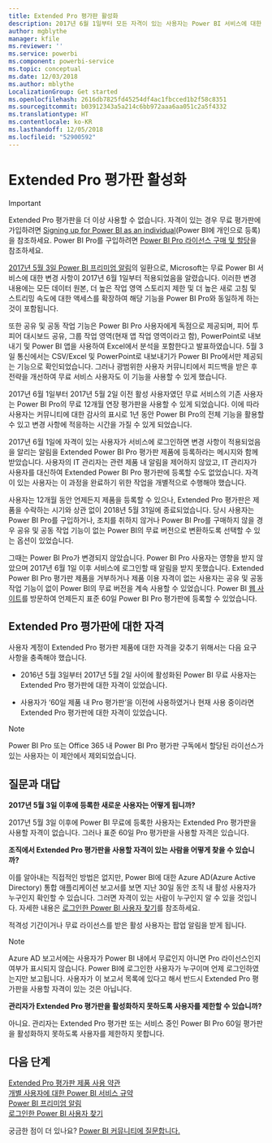 ```yaml
---
title: Extended Pro 평가판 활성화
description: 2017년 6월 1일부터 모든 자격이 있는 사용자는 Power BI 서비스에 대한 Extended Pro 평가판에 참여할 수 있게 됩니다.
author: mgblythe
manager: kfile
ms.reviewer: ''
ms.service: powerbi
ms.component: powerbi-service
ms.topic: conceptual
ms.date: 12/03/2018
ms.author: mblythe
LocalizationGroup: Get started
ms.openlocfilehash: 2616db7825fd45254df4ac1fbcced1b2f58c8351
ms.sourcegitcommit: b03912343a5a214c6bb972aaa6aa051c2a5f4332
ms.translationtype: HT
ms.contentlocale: ko-KR
ms.lasthandoff: 12/05/2018
ms.locfileid: "52900592"
---
```

# <a name="extended-pro-trial-activation"></a>Extended Pro 평가판 활성화

> [!IMPORTANT]
> Extended Pro 평가판을 더 이상 사용할 수 없습니다. 자격이 있는 경우 무료 평가판에 가입하려면 [Signing up for Power BI as an individual](service-self-service-signup-for-power-bi.md)(Power BI에 개인으로 등록)을 참조하세요. Power BI Pro를 구입하려면 [Power BI Pro 라이선스 구매 및 할당](service-admin-purchasing-power-bi-pro.md)을 참조하세요.

[2017년 5월 3일 Power BI 프리미엄 알림](https://powerbi.microsoft.com/blog/microsoft-accelerates-modern-bi-adoption-with-power-bi-premium/)의 일환으로, Microsoft는 무료 Power BI 서비스에 대한 변경 사항이 2017년 6월 1일부터 적용되었음을 알렸습니다. 이러한 변경 내용에는 모든 데이터 원본, 더 높은 작업 영역 스토리지 제한 및 더 높은 새로 고침 및 스트리밍 속도에 대한 액세스를 확장하여 해당 기능을 Power BI Pro와 동일하게 하는 것이 포함됩니다.

또한 공유 및 공동 작업 기능은 Power BI Pro 사용자에게 독점으로 제공되며, 피어 투 피어 대시보드 공유, 그룹 작업 영역(현재 앱 작업 영역이라고 함), PowerPoint로 내보내기 및 Power BI 앱을 사용하여 Excel에서 분석을 포함한다고 발표하였습니다. 5월 3일 통신에서는 CSV/Excel 및 PowerPoint로 내보내기가 Power BI Pro에서만 제공되는 기능으로 확인되었습니다. 그러나 광범위한 사용자 커뮤니티에서 피드백을 받은 후 전략을 개선하여 무료 서비스 사용자도 이 기능을 사용할 수 있게 했습니다.

2017년 6월 1일부터 2017년 5월 2일 이전 활성 사용자였던 무료 서비스의 기존 사용자는 Power BI Pro의 무료 12개월 연장 평가판을 사용할 수 있게 되었습니다. 이에 따라 사용자는 커뮤니티에 대한 감사의 표시로 1년 동안 Power BI Pro의 전체 기능을 활용할 수 있고 변경 사항에 적응하는 시간을 가질 수 있게 되었습니다.

2017년 6월 1일에 자격이 있는 사용자가 서비스에 로그인하면 변경 사항이 적용되었음을 알리는 알림을 Extended Power BI Pro 평가판 제품에 등록하라는 메시지와 함께 받았습니다. 사용자의 IT 관리자는 관련 제품 내 알림을 제어하지 않았고, IT 관리자가 사용자를 대신하여 Extended Power BI Pro 평가판에 등록할 수도 없었습니다. 자격이 있는 사용자는 이 과정을 완료하기 위한 작업을 개별적으로 수행해야 했습니다.

사용자는 12개월 동안 언제든지 제품을 등록할 수 있으나, Extended Pro 평가판은 제품을 수락하는 시기와 상관 없이 2018년 5월 31일에 종료되었습니다. 당시 사용자는 Power BI Pro를 구입하거나, 조치를 취하지 않거나 Power BI Pro를 구매하지 않을 경우 공유 및 공동 작업 기능이 없는 Power BI의 무료 버전으로 변환하도록 선택할 수 있는 옵션이 있었습니다.

그때는 Power BI Pro가 변경되지 않았습니다. Power BI Pro 사용자는 영향을 받지 않았으며 2017년 6월 1일 이후 서비스에 로그인할 때 알림을 받지 못했습니다. Extended Power BI Pro 평가판 제품을 거부하거나 제품 이용 자격이 없는 사용자는 공유 및 공동 작업 기능이 없이 Power BI의 무료 버전을 계속 사용할 수 있었습니다. Power BI [웹 사이트](https://powerbi.microsoft.com/get-started/)를 방문하여 언제든지 표준 60일 Power BI Pro 평가판에 등록할 수 있었습니다.

## <a name="eligibility-for-extended-pro-trial"></a>Extended Pro 평가판에 대한 자격

사용자 계정이 Extended Pro 평가판 제품에 대한 자격을 갖추기 위해서는 다음 요구 사항을 충족해야 했습니다.

* 2016년 5월 3일부터 2017년 5월 2일 사이에 활성화된 Power BI 무료 사용자는 Extended Pro 평가판에 대한 자격이 있었습니다.

* 사용자가 ‘60일 제품 내 Pro 평가판’을 이전에 사용하였거나 현재 사용 중이라면 Extended Pro 평가판에 대한 자격이 있었습니다.

> [!NOTE]
> Power BI Pro 또는 Office 365 내 Power BI Pro 평가판 구독에서 할당된 라이선스가 있는 사용자는 이 제안에서 제외되었습니다.

## <a name="frequently-asked-questions"></a>질문과 대답

**2017년 5월 3일 이후에 등록한 새로운 사용자는 어떻게 됩니까?**

2017년 5월 3일 이후에 Power BI 무료에 등록한 사용자는 Extended Pro 평가판을 사용할 자격이 없습니다. 그러나 표준 60일 Pro 평가판을 사용할 자격은 있습니다.

**조직에서 Extended Pro 평가판을 사용할 자격이 있는 사람을 어떻게 찾을 수 있습니까?**

이를 알아내는 직접적인 방법은 없지만, Power BI에 대한 Azure AD(Azure Active Directory) 통합 애플리케이션 보고서를 보면 지난 30일 동안 조직 내 활성 사용자가 누구인지 확인할 수 있습니다. 그러면 자격이 있는 사람이 누구인지 알 수 있을 것입니다. 자세한 내용은 [로그인한 Power BI 사용자 찾기](service-admin-access-usage.md)를 참조하세요.

적격성 기간이거나 무료 라이선스를 받은 활성 사용자는 팝업 알림을 받게 됩니다.

> [!NOTE]
> Azure AD 보고서에는 사용자가 Power BI 내에서 무료인지 아니면 Pro 라이선스인지 여부가 표시되지 않습니다. Power BI에 로그인한 사용자가 누구이며 언제 로그인하였는지만 보고됩니다. 사용자가 이 보고서 목록에 있다고 해서 반드시 Extended Pro 평가판을 사용할 자격이 있는 것은 아닙니다.

**관리자가 Extended Pro 평가판을 활성화하지 못하도록 사용자를 제한할 수 있습니까?**

아니요. 관리자는 Extended Pro 평가판 또는 서비스 중인 Power BI Pro 60일 평가판을 활성화하지 못하도록 사용자를 제한하지 못합니다.

## <a name="next-steps"></a>다음 단계

[Extended Pro 평가판 제품 사용 약관](https://aka.ms/power-bi-trial)  
[개별 사용자에 대한 Power BI 서비스 규약](https://powerbi.microsoft.com/terms-of-service/)  
[Power BI 프리미엄 알림](https://aka.ms/pbipremium-announcement)  
[로그인한 Power BI 사용자 찾기](service-admin-access-usage.md)

궁금한 점이 더 있나요? [Power BI 커뮤니티에 질문합니다.](https://community.powerbi.com/)